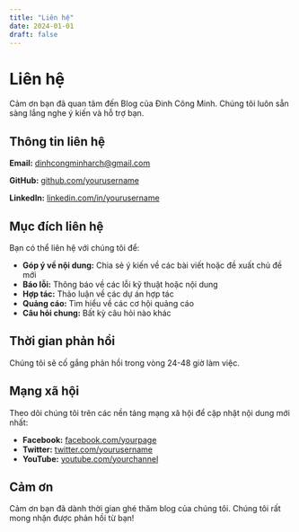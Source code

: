 ```yaml
---
title: "Liên hệ"
date: 2024-01-01
draft: false
---
```


# Liên hệ

Cảm ơn bạn đã quan tâm đến Blog của Đinh Công Minh. Chúng tôi luôn sẵn sàng lắng nghe ý kiến và hỗ trợ bạn.

## Thông tin liên hệ

**Email:** dinhcongminharch@gmail.com

**GitHub:** [github.com/yourusername](https://github.com/yourusername)

**LinkedIn:** [linkedin.com/in/yourusername](https://linkedin.com/in/yourusername)

## Mục đích liên hệ

Bạn có thể liên hệ với chúng tôi để:

- **Góp ý về nội dung:** Chia sẻ ý kiến về các bài viết hoặc đề xuất chủ đề mới
- **Báo lỗi:** Thông báo về các lỗi kỹ thuật hoặc nội dung
- **Hợp tác:** Thảo luận về các dự án hợp tác
- **Quảng cáo:** Tìm hiểu về các cơ hội quảng cáo
- **Câu hỏi chung:** Bất kỳ câu hỏi nào khác

## Thời gian phản hồi

Chúng tôi sẽ cố gắng phản hồi trong vòng 24-48 giờ làm việc.

## Mạng xã hội

Theo dõi chúng tôi trên các nền tảng mạng xã hội để cập nhật nội dung mới nhất:

- **Facebook:** [facebook.com/yourpage](https://facebook.com/yourpage)
- **Twitter:** [twitter.com/yourusername](https://twitter.com/yourusername)
- **YouTube:** [youtube.com/yourchannel](https://youtube.com/yourchannel)

## Cảm ơn

Cảm ơn bạn đã dành thời gian ghé thăm blog của chúng tôi. Chúng tôi rất mong nhận được phản hồi từ bạn!
